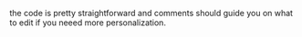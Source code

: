 the code is pretty straightforward and comments should guide you on what to edit if you neeed more personalization.